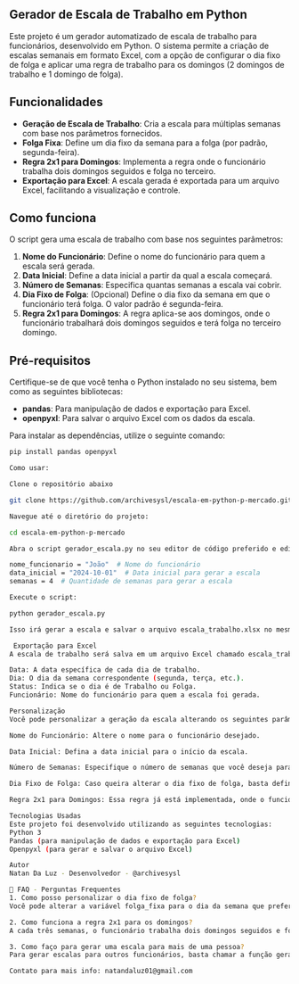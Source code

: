 ## Gerador de Escala de Trabalho em Python

Este projeto é um gerador automatizado de escala de trabalho para funcionários, desenvolvido em Python. O sistema permite a criação de escalas semanais em formato Excel, com a opção de configurar o dia fixo de folga e aplicar uma regra de trabalho para os domingos (2 domingos de trabalho e 1 domingo de folga).

##  Funcionalidades

- **Geração de Escala de Trabalho**: Cria a escala para múltiplas semanas com base nos parâmetros fornecidos.
- **Folga Fixa**: Define um dia fixo da semana para a folga (por padrão, segunda-feira).
- **Regra 2x1 para Domingos**: Implementa a regra onde o funcionário trabalha dois domingos seguidos e folga no terceiro.
- **Exportação para Excel**: A escala gerada é exportada para um arquivo Excel, facilitando a visualização e controle.
  
##  Como funciona

O script gera uma escala de trabalho com base nos seguintes parâmetros:

1. **Nome do Funcionário**: Define o nome do funcionário para quem a escala será gerada.
2. **Data Inicial**: Define a data inicial a partir da qual a escala começará.
3. **Número de Semanas**: Especifica quantas semanas a escala vai cobrir.
4. **Dia Fixo de Folga**: (Opcional) Define o dia fixo da semana em que o funcionário terá folga. O valor padrão é segunda-feira.
5. **Regra 2x1 para Domingos**: A regra aplica-se aos domingos, onde o funcionário trabalhará dois domingos seguidos e terá folga no terceiro domingo.

##  Pré-requisitos

Certifique-se de que você tenha o Python instalado no seu sistema, bem como as seguintes bibliotecas:

- **pandas**: Para manipulação de dados e exportação para Excel.
- **openpyxl**: Para salvar o arquivo Excel com os dados da escala.

Para instalar as dependências, utilize o seguinte comando:

```bash
pip install pandas openpyxl

Como usar:

Clone o repositório abaixo

git clone https://github.com/archivesysl/escala-em-python-p-mercado.git

Navegue até o diretório do projeto:

cd escala-em-python-p-mercado

Abra o script gerador_escala.py no seu editor de código preferido e edite os parâmetros conforme necessário:

nome_funcionario = "João"  # Nome do funcionário
data_inicial = "2024-10-01"  # Data inicial para gerar a escala
semanas = 4  # Quantidade de semanas para gerar a escala

Execute o script:

python gerador_escala.py

Isso irá gerar a escala e salvar o arquivo escala_trabalho.xlsx no mesmo diretório.

 Exportação para Excel
A escala de trabalho será salva em um arquivo Excel chamado escala_trabalho.xlsx. O arquivo terá as seguintes colunas:

Data: A data específica de cada dia de trabalho.
Dia: O dia da semana correspondente (segunda, terça, etc.).
Status: Indica se o dia é de Trabalho ou Folga.
Funcionário: Nome do funcionário para quem a escala foi gerada.

Personalização
Você pode personalizar a geração da escala alterando os seguintes parâmetros no código:

Nome do Funcionário: Altere o nome para o funcionário desejado.

Data Inicial: Defina a data inicial para o início da escala.

Número de Semanas: Especifique o número de semanas que você deseja para a escala.

Dia Fixo de Folga: Caso queira alterar o dia fixo de folga, basta definir outro dia da semana (por padrão, é segunda-feira).

Regra 2x1 para Domingos: Essa regra já está implementada, onde o funcionário trabalha dois domingos seguidos e folga no terceiro.

Tecnologias Usadas
Este projeto foi desenvolvido utilizando as seguintes tecnologias:
Python 3
Pandas (para manipulação de dados e exportação para Excel)
Openpyxl (para gerar e salvar o arquivo Excel)

Autor
Natan Da Luz - Desenvolvedor - @archivesysl

💭 FAQ - Perguntas Frequentes
1. Como posso personalizar o dia fixo de folga?
Você pode alterar a variável folga_fixa para o dia da semana que preferir. O valor padrão é segunda.

2. Como funciona a regra 2x1 para os domingos?
A cada três semanas, o funcionário trabalha dois domingos seguidos e folga no terceiro domingo.

3. Como faço para gerar uma escala para mais de uma pessoa?
Para gerar escalas para outros funcionários, basta chamar a função gerar_escala novamente com o nome de outro funcionário e os parâmetros desejados.

Contato para mais info: natandaluz01@gmail.com
